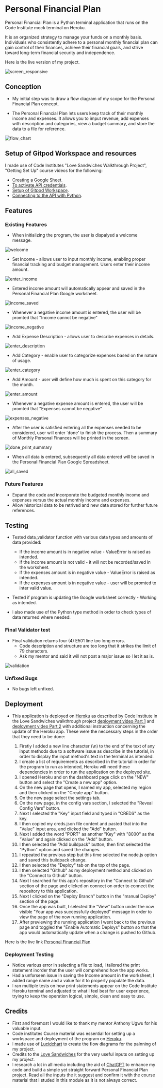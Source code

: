 # Personal Financial Plan

Personal Financial Plan is a Python terminal application that runs on the Code Institute mock terminal on Heroku.

It is an organized strategy to manage your funds on a monthly basis. Individuals who consistently adhere to a personal monthly financial plan can gain control of their finances, achieve their financial goals, and strive toward long-term financial security and independence.

Here is the live version of my project.

![screen_responsive](assets/Responsive.png)

## Conception

- My initial step was to draw a flow diagram of my scope for the Personal Financial Plan concept.

- The Personal Financial Plan lets users keep track of their monthly income and expenses. It allows you to imput revenue, add expenses with description and categories, view a budget summary, and store the data to a file for reference.

![flow_chart](assets/Flow%20chart.png)

## Setup of Gitpod Workspace and resources

I made use of Code Institutes "Love Sandwiches Walkthrough Project", "Getting Set Up" course videos for the following:
 - [Creating a Google Sheet](https://youtu.be/4MWpwuPpSCA).
 - [To activate API credentials](https://youtu.be/WTll5p4N7hE).
 - [Setup of Gitpod Workspace](https://youtu.be/3ikrLWM0QqU).
 - [Connecting to the API with Python](https://youtu.be/lPTKUiafTRY).

## Features

### Existing Features

- When initializing the program, the user is dispalyed a welcome message.

![welcome](assets/Home.png)

- Set Income - allows user to input monthly income, enabling proper financial tracking and budget management. Users enter their income amount.

![enter_income](assets/Enter%20Income.png)

- Entered income amount will automatically appear and saved in the Personal Financial Plan Google worksheet.

![income_saved](assets/Worksheet%20Income%20updated.png)

- Whenever a negative income amount is entered, the user will be promted that "Income cannot be negative"

![income_negative](assets/Income%20cannot%20be%20negative.png)

- Add Expense Description - allows user to describe expenses in details.

![enter_description](assets/Expense%20description.png)

- Add Category - enable user to categorize expenses based on the nature of usage.

![enter_category](assets/Expense%20Category.png)

- Add Amount - user will define how much is spent on this category for the month.

![enter_amount](assets/Expense%20Amount.png)

- Whenever a negative expense amount is entered, the user will be promted that "Expenses cannot be negative"

![expenses_negative](assets/Expense%20cannot%20be%20negative.png)

- After the user is satisfied entering all the expenses needed to be considered, user will enter 'done' to finish the process. Then a summary of Monthly Personal Finances will be printed in the screen.

![done_print_summary](assets/done%20and%20print%20summary.png)

- When all data is entered, subsequently all data entered will be saved in the Personal Financial Plan Google Spreadsheet.

![all_saved](assets/Update%20google%20worksheet.png)

### Future Features

- Expand the code and incorporate the budgeted monthly income and expenses versus the actual monthly income and expenses.
- Allow historical data to be retrived and new data stored for further future references.


## Testing

- Tested data_validator function with various data types and amounts of data provided:
    - If the income amount is in negative value - ValueError is raised as intended.
    - If the income amount is not valid - it will not be recorded/saved in the worksheet.
    - If the expenses amount is in negative value - ValueError is raised as intended.
    - If the expenses amount is in negative value - user will be promted to inter valid value.

- Tested if program is updating the Google worksheet correctly - Working as intended.
- I also made use of the Python type method in order to check types of data returned where needed.

### Final Validator test

- Final validation returns four (4) E501 line too long errors.
    - Code description and structure are too long that it strikes the limit of 79 characters.
    - Ask my mentor and said it will not post a major issue so I let it as is.

![validation](assets/PIP3.png)

### Unfixed Bugs

- No bugs left unfixed.

## Deployment

- This application is deployed on [Heroku](https://id.heroku.com/login) as described by Code Institute in the Love Sandwiches walkthrough project [deployment video Part 1](https://youtu.be/BhW26FryaYI) and [deployment video Part 2](https://youtu.be/ONx3iEqAOM4) with additional instruction concerning the update of the Heroku app. These were the neccessary steps in the order that they need to be done:

  1. Firstly I added a new line character (\n) to the end of the text of any input methods due to a software issue as describe in the tutorial, in order to display the input method's text in the terminal as intended.
  2. I create a list of requirements as described in the tutorial in order for the program to run as intended, Heroku will need these dependencies in order to run the application on the deployed site.
  3. I opened Heroku and on the dashboard page click on the "NEW" button and select the "Create a new app" option.
  4. On the new page that opens, I named my app, selected my region and then clicked on the "Create app" button.
  5. On the new page select the settings tab.
  6. On the new page, in the config vars section, I selected the "Reveal Config Vars" button.
  7. Next I selected the "Key" input field and typed in "CREDS" as the key.
  8. I then copied my creds.json file content and pasted that into the "Value" input area, and clicked the "Add" button.
  9. Next I added the word "PORT" as another "Key" with "8000" as the "Value" and again clicked on the "Add" button.
  10. I then selected the "Add buildpack" button, then first selected the "Python" option and saved the changes.
  11. I repeated the previous step but this time selected the node.js option and saved this buildpack change.
  12. I then selected the "Deploy" tab on the top of the page.
  13. I then selected "Github" as my deployment method and clicked on the "Connect to Github" button.
  14. Next I searched for this app's repository in the "Connect to Github" section of the page and clicked on connect on order to connect the repository to this application.
  15. Next I clicked on the "Deploy Branch" button in the "manual Deploy" section of the page.
  16. Once the app was built, I selected the "View" button under the now visible "Your app was successfully deployed" message in order to view the page of the now running application.
  17. After previewing the running application I went back to the previous page and toggled the "Enable Automatic Deploys" button so that the app would automatically update when a change is pushed to Github.

Here is the live link [Personal Financial Plan](https://personal-monthly-financial-008cfb3b6e6c.herokuapp.com/)

### Deployment Testing

- Notice various error in selecting a file to load, I tailored the print statement inorder that the user will comprehend how the app works.
- Had a unforseen issue in saving the Income amount in the worksheet, I added range name and a value for it to properly populate the data.
- I ran multiple tests on how print statements appear on the Code Institute Heroku terminal and adjusted to what I feel best for user experience, trying to keep the operation logical, simple, clean and easy to use.

## Credits

- First and foremost I would like to thank my mentor Anthony Ugwu for his valuable input.
- Code institutes Course material was essential for setting up a workspace and deployment of the program on [Heroku](https://id.heroku.com/login).
- I made use of [Lucidchart](https://www.lucidchart.com/pages/) to create the flow diagrams for the palnning of my project.
- Credits to the [Love Sandwiches](https://github.com/GNaces/Love-sandwiches) for the very useful inputs on setting up my project.
- I research a lot in all media including the aid of [ChatGPT](https://openai.com/blog/chatgpt/) to enhance my code and build a simple yet straight forward Personal Financial Plan project. Read all the inputs the it suggest and confirm it with the course material that I studed in this module as it is not always correct.

